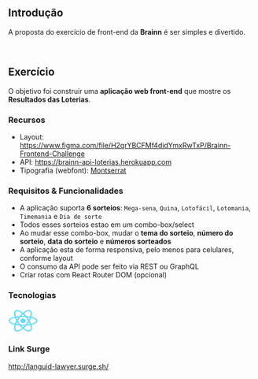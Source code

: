 ## Introdução

A proposta do exercício de front-end da **Brainn** é ser simples e divertido.

<br>

## Exercício

O objetivo foi construir uma **aplicação web front-end** que mostre os **Resultados das Loterias**.

### Recursos

- Layout: https://www.figma.com/file/H2qrYBCFMf4didYmxRwTxP/Brainn-Frontend-Challenge
- API: https://brainn-api-loterias.herokuapp.com
- Tipografia (webfont): [Montserrat](https://fonts.google.com/specimen/Montserrat)

### Requisitos & Funcionalidades

- A aplicação  suporta **6 sorteios**: `Mega-sena`, `Quina`, `Lotofácil`, `Lotomania`, `Timemania` e `Dia de sorte`
- Todos esses sorteios estao em um combo-box/select
- Ao mudar esse combo-box, mudar o **tema do sorteio**, **número do sorteio**, **data do sorteio** e **números sorteados**
- A aplicação esta de forma responsiva, pelo menos para celulares, conforme layout
- O consumo da API pode ser feito via REST ou GraphQL
- Criar rotas com React Router DOM (opcional)

### Tecnologias
<img align="center" alt="Paty-React" height="50" width="60" src="https://raw.githubusercontent.com/devicons/devicon/master/icons/react/react-original.svg">

### Link Surge
http://languid-lawyer.surge.sh/
